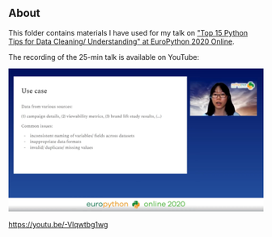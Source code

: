 About
----

This folder contains materials I have used for my talk on ["Top 15 Python Tips for Data Cleaning/ Understanding" at EuroPython 2020 Online](https://ep2020.europython.eu/talks/CivrR5y-top-15-python-tips-for-data-cleaning-understanding/). 

The recording of the 25-min talk is available on YouTube: 

[![Watch the video](youtube_preview.png)](https://youtu.be/-Vlqwtbg1wg)


https://youtu.be/-Vlqwtbg1wg
